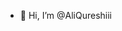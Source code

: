 - 👋 Hi, I’m @AliQureshiii


<!---
AliQureshiii/AliQureshiii is a ✨ special ✨ repository because its `README.md` (this file) appears on your GitHub profile.
You can click the Preview link to take a look at your changes.
--->
